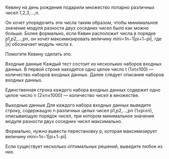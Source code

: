 ﻿Кевину на день рождения подарили множество попарно различных чисел 1,2,3,…,n.

Он хочет упорядочить эти числа таким образом, чтобы минимальное значение модуля разности двух соседних чисел было как можно больше. Более формально, если Кевин расположит числа в порядке p1,p2,…,pn, он хочет максимизировать величину
mini=1n−1|pi+1−pi|,
где |x| обозначает модуль числа x.

Помогите Кевину сделать это.

Входные данные
Каждый тест состоит из нескольких наборов входных данных. В первой строке находится одно целое число t (1≤t≤100) — количество наборов входных данных. Далее следует описание наборов входных данных.

Единственная строка каждого набора входных данных содержит одно целое число n (2≤n≤1000) — количество чисел в множестве.

Выходные данные
Для каждого набора входных данных выведите строку, содержащую n различных целых чисел p1,p2,…,pn (1≤pi≤n), описывающую порядок чисел, при котором минимальное значение модуля разности двух соседних чисел максимально.

Формально, нужно вывести перестановку p, которая максимизирует величину mini=1n−1|pi+1−pi|.

Если существует несколько оптимальных решений, выведите любое из них.